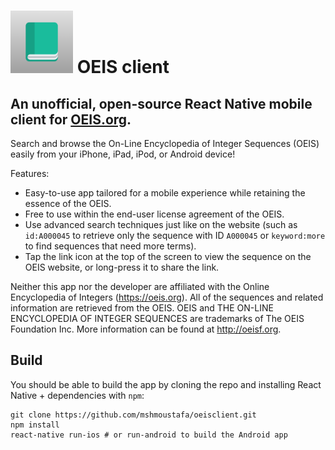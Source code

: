 # <img src="./assets/images/icon.png" alt="OEIS Client icon" width="100" /> OEIS client

## An unofficial, open-source React Native mobile client for [OEIS.org](https://oeis.org).

Search and browse the On-Line Encyclopedia of Integer Sequences (OEIS) easily from your iPhone, iPad, iPod, or Android device!

Features:
- Easy-to-use app tailored for a mobile experience while retaining the essence of the OEIS.
- Free to use within the end-user license agreement of the OEIS.
- Use advanced search techniques just like on the website (such as `id:A000045` to retrieve only the sequence with ID `A000045` or `keyword:more` to find sequences that need more terms).
- Tap the link icon at the top of the screen to view the sequence on the OEIS website, or long-press it to share the link.

Neither this app nor the developer are affiliated with the Online Encyclopedia of Integers (https://oeis.org).  All of the sequences and related information are retrieved from the OEIS. OEIS and THE ON-LINE ENCYCLOPEDIA OF INTEGER SEQUENCES are trademarks of The OEIS Foundation Inc. More information can be found at http://oeisf.org.

## Build

You should be able to build the app by cloning the repo and installing React Native + dependencies with `npm`:

```
git clone https://github.com/mshmoustafa/oeisclient.git
npm install
react-native run-ios # or run-android to build the Android app
```
